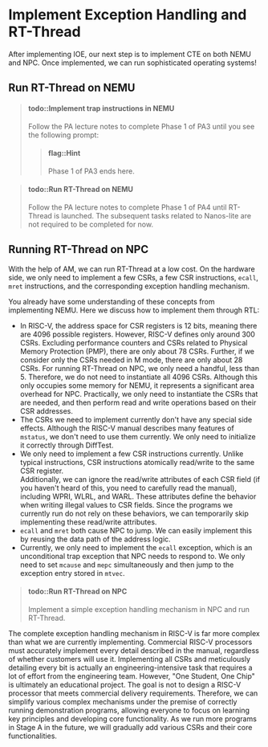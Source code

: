 <!-- # 异常处理和RT-Thread

实现IOE后, 我们接下来在NEMU和NPC上实现CTE, 实现之后, 我们就可以运行不简单的操作系统了! -->
# Implement Exception Handling and RT-Thread

After implementing IOE, our next step is to implement CTE on both NEMU and NPC. Once implemented, we can run sophisticated operating systems!


<!-- ## 在NEMU中运行RT-Thread

> #### todo::在NEMU中实现自陷操作
> 根据PA讲义完成PA3阶段1, 直到你看到如下提示框:
> > #### flag::温馨提示
> > PA3阶段1到此结束. -->
## Run RT-Thread on NEMU

> #### todo::Implement trap instructions in NEMU
> Follow the PA lecture notes to complete Phase 1 of PA3 until you see the following prompt:
> > #### flag::Hint
> > Phase 1 of PA3 ends here.

<!-- -->
<!-- > #### todo::在NEMU中运行RT-Thread
> 根据PA讲义完成PA4阶段1, 直到启动RT-Thread. 后续Nanos-lite相关的内容暂时无需完成. -->
> #### todo::Run RT-Thread on NEMU
> Follow the PA lecture notes to complete Phase 1 of PA4 until RT-Thread is launched. The subsequent tasks related to Nanos-lite are not required to be completed for now.

<!-- ## 在NPC中运行RT-Thread

借助AM, 我们可以以很低的代价运行RT-Thread.
在硬件上, 我们只需要实现少数几个CSR, 几条CSR指令, `ecall`和`mret`指令, 以及相应的异常响应机制即可.
这些你在实现NEMU的时候都已经有所了解了, 这里我们简单讨论如何通过RTL实现它们.
* RISC-V中CSR寄存器的地址空间有12位, 即4096个, 但RISC-V已经定义的CSR只有300多个;
  如果除去性能计数器和PMP(物理内存保护)相关的CSR, 则只有78个;
  如果进一步只统计M模式的CSR, 则只有28个;
  如果只考虑在NEMU中实现的那几个运行RT-Thread所必须的CSR, 就只剩下不到5个了.
  因此, 我们完全没有必要把几百个甚至是4096个CSR全部实例化出来,
  虽然这对NEMU来说只是占用一些内存, 但对NPC来说则是巨大的面积开销.
  具体地, 我们只需要实例化需要用到的CSR, 然后根据CSR地址对它们进行读写即可.
* 目前需要实现的CSR并没有什么特殊的副作用, 虽然RISC-V手册中对mstatus的介绍功能繁多,
  但目前我们都不需要使用, 只需要正确初始化通过DiffTest即可.
* 目前只会用到少数几条CSR指令, 但和一般的指令不同, CSR指令会原子地读写同一个CSR寄存器.
  此外, 目前我们可以忽略CSR中每一个字段的读写属性
  (如果你还没有听说过, 你需要仔细RTFM了), 包括WPRI, WLRL和WARL,
  这些读写属性定义了往CSR字段写入非法值时的行为.
  目前我们运行的程序不依赖于这些行为, 因此可以暂不实行这些读写属性.
* `ecall`和`mret`都会导致NPC发生跳转, 通过复用下地址逻辑的数据通路可以很容易实现.
* 目前我们只需要实现`ecall`这一种异常, 它是一种需要NPC无条件响应的自陷异常,
  只需要同时设置mcause和mepc, 然后跳转到mtvec中存放的异常入口即可. -->
## Running RT-Thread on NPC

With the help of AM, we can run RT-Thread at a low cost. 
On the hardware side, we only need to implement a few CSRs, a few CSR instructions, `ecall`, `mret` instructions, and the corresponding exception handling mechanism.

You already have some understanding of these concepts from implementing NEMU. Here we discuss how to implement them through RTL:
* In RISC-V, the address space for CSR registers is 12 bits, meaning there are 4096 possible registers. However, RISC-V defines only around 300 CSRs. 
  Excluding performance counters and CSRs related to Physical Memory Protection (PMP), there are only about 78 CSRs. 
  Further, if we consider only the CSRs needed in M mode, there are only about 28 CSRs. 
  For running RT-Thread on NPC, we only need a handful, less than 5. 
  Therefore, we do not need to instantiate all 4096 CSRs.
  Although this only occupies some memory for NEMU, it represents a significant area overhead for NPC. 
  Practically, we only need to instantiate the CSRs that are needed, and then perform read and write operations based on their CSR addresses.
* The CSRs we need to implement currently don't have any special side effects. Although the RISC-V manual describes many features of `mstatus`, we don't need to use them currently. We only need to initialize it correctly through DiffTest.
* We only need to implement a few CSR instructions currently. Unlike typical instructions, CSR instructions atomically read/write to the same CSR register.           
  Additionally, we can ignore the read/write attributes of each CSR field (if you haven't heard of this, you need to carefully read the manual), including WPRI, WLRL, and WARL. These attributes define the behavior when writing illegal values to CSR fields. 
  Since the programs we currently run do not rely on these behaviors, we can temporarily skip implementing these read/write attributes.
* `ecall` and `mret` both cause NPC to jump. We can easily implement this by reusing the data path of the address logic.
* Currently, we only need to implement the `ecall` exception, which is an unconditional trap exception that NPC needs to respond to. 
  We only need to set `mcause` and `mepc` simultaneously and then jump to the exception entry stored in `mtvec`.

<!-- > #### todo::在NPC中运行RT-Thread
> 在NPC中实现简单的异常处理机制, 并运行RT-Thread.

RISC-V完整的异常处理机制远比我们现在实现的复杂,
而商业化的RISC-V处理器必须准确无误地实现手册中描述的每一个细节, 不管客户是否会用到.
实现所有CSR并细扣其中的每一个比特, 其实是一项偏工程属性的工作, 需要工程团队投入很多精力.
但"一生一芯"毕竟是一个教学项目, 目标并不是为了设计出满足商业交付需求的RISC-V处理器,
因此我们可以在正确运行展示程序的前提下对各种复杂的机制进行简化,
来让大家把精力集中在关键原理的学习和核心功能开发中.
随着将来在A阶段运行更多的程序, 我们也会逐渐添加各种CSR及其核心功能. -->
> #### todo::Run RT-Thread on NPC
> Implement a simple exception handling mechanism in NPC and run RT-Thread.

The complete exception handling mechanism in RISC-V is far more complex than what we are currently implementing.
Commercial RISC-V processors must accurately implement every detail described in the manual, regardless of whether customers will use it. 
Implementing all CSRs and meticulously detailing every bit is actually an engineering-intensive task that requires a lot of effort from the engineering team.
However, "One Student, One Chip" is ultimately an educational project. The goal is not to design a RISC-V processor that meets commercial delivery requirements. 
Therefore, we can simplify various complex mechanisms under the premise of correctly running demonstration programs, allowing everyone to focus on learning key principles and developing core functionality.
As we run more programs in Stage A in the future, we will gradually add various CSRs and their core functionalities.